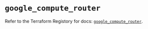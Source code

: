 # `google_compute_router`

Refer to the Terraform Registory for docs: [`google_compute_router`](https://registry.terraform.io/providers/hashicorp/google/4.73.0/docs/resources/compute_router).
